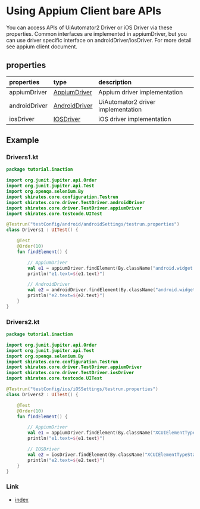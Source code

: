 # Using Appium Client bare APIs

You can access APIs of UiAutomator2 Driver or iOS Driver via these properties. Common interfaces are implemented in
appiumDriver, but you can use driver specific interface on androidDriver/iosDriver. For more detail see appium client
document.

## properties

| properties    | type                                                                                                                      | description                        |
|:--------------|:--------------------------------------------------------------------------------------------------------------------------|:-----------------------------------|
| appiumDriver  | [AppiumDriver](https://www.javadoc.io/doc/io.appium/java-client/latest/io/appium/java_client/AppiumDriver.html)           | Appium driver implementation       |
| androidDriver | [AndroidDriver](https://www.javadoc.io/doc/io.appium/java-client/latest/io/appium/java_client/android/AndroidDriver.html) | UiAutomator2 driver implementation |
| iosDriver     | [IOSDriver](https://www.javadoc.io/doc/io.appium/java-client/latest/io/appium/java_client/ios/IOSDriver.html)             | iOS driver implementation          |

## Example

### Drivers1.kt

```kotlin
package tutorial.inaction

import org.junit.jupiter.api.Order
import org.junit.jupiter.api.Test
import org.openqa.selenium.By
import shirates.core.configuration.Testrun
import shirates.core.driver.TestDriver.androidDriver
import shirates.core.driver.TestDriver.appiumDriver
import shirates.core.testcode.UITest

@Testrun("testConfig/android/androidSettings/testrun.properties")
class Drivers1 : UITest() {

    @Test
    @Order(10)
    fun findElement() {

        // AppiumDriver
        val e1 = appiumDriver.findElement(By.className("android.widget.TextView"))
        println("e1.text=${e1.text}")

        // AndroidDriver
        val e2 = androidDriver.findElement(By.className("android.widget.TextView"))
        println("e2.text=${e2.text}")
    }
}
```

### Drivers2.kt

```kotlin
package tutorial.inaction

import org.junit.jupiter.api.Order
import org.junit.jupiter.api.Test
import org.openqa.selenium.By
import shirates.core.configuration.Testrun
import shirates.core.driver.TestDriver.appiumDriver
import shirates.core.driver.TestDriver.iosDriver
import shirates.core.testcode.UITest

@Testrun("testConfig/ios/iOSSettings/testrun.properties")
class Drivers2 : UITest() {

    @Test
    @Order(10)
    fun findElement() {

        // AppiumDriver
        val e1 = appiumDriver.findElement(By.className("XCUIElementTypeStaticText"))
        println("e1.text=${e1.text}")

        // IOSDriver
        val e2 = iosDriver.findElement(By.className("XCUIElementTypeStaticText"))
        println("e2.text=${e2.text}")
    }
}
```

### Link

- [index](../../index.md)
